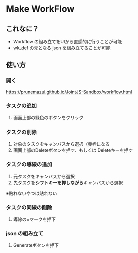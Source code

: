 # Make WorkFlow

## これなに？

* Workflow の組み立てをUIから直感的に行うことが可能
* wk_def の元となる json を組み立てることが可能

## 使い方

### 開く

https://prunemazui.github.io/JointJS-Sandbox/workflow.html

### タスクの追加

1. 画面上部の緑色のボタンをクリック

### タスクの削除

1. 対象のタスクをキャンバスから選択（赤枠になる
2. 画面上部のDeleteボタンを押す、もしくは Deleteキーを押す

### タスクの導線の追加

1. 元タスクをキャンバスから選択
2. 先タスクを**シフトキーを押しながら**キャンバスから選択

※貼れないやつは貼れない

### タスクの同線の削除

1. 導線の×マークを押下

### json の組み立て

1. Generateボタンを押下

